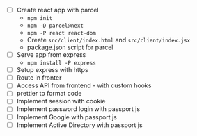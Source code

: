 

* [ ] Create react app with parcel
  * `npm init`
  * `npm -D parcel@next`
  * `npm -P react react-dom`
  * Create `src/client/index.html` and `src/client/index.jsx`
  * package.json script for parcel   
* [ ] Serve app from express
  * `npm install -P express`
* [ ] Setup express with https
* [ ] Route in fronter
* [ ] Access API from frontend - with custom hooks
* [ ] prettier to format code
* [ ] Implement session with cookie
* [ ] Implement password login with passport js
* [ ] Implement Google with passport js
* [ ] Implement Active Directory with passport js
